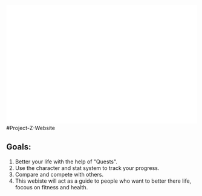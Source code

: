 ![alt text](https://github.com/Kiroharth/Project-Z-Website/blob/main/Pictures%20%2B%20Logos/Logo_White.png)
#Project-Z-Website
## Goals:<br> 
1. Better your life with the help of "Quests".<br> 
2. Use the character and stat system to track your progress. <br>
3. Compare and compete with others.
4. This webiste will act as a guide to people who want to better there life, focous on fitness and health.


